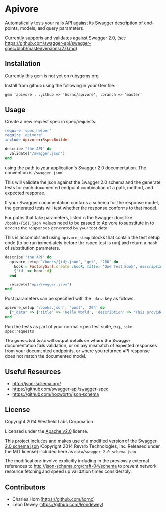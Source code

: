 # Apivore

Automatically tests your rails API against its Swagger description of end-points, models, and query parameters.

Currently supports and validates against Swagger 2.0, (see https://github.com/swagger-api/swagger-spec/blob/master/versions/2.0.md)

## Installation

Currently this gem is not yet on rubygems.org

Install from github using the following in your Gemfile:

    gem 'apivore', :github => 'hornc/apivore', :branch => 'master'

## Usage

Create a new request spec in spec/requests:
```ruby
require 'spec_helper'
require 'apivore'
include Apivore::RspecBuilder

describe "the API" do
  validate("/swagger.json")
end
```
using the path to your application's Swagger 2.0 documentation. The convention is `/swagger.json`.

This will validate the json against the Swagger 2.0 schema and the generate tests for each documented endpoint combination of a path, method, and expected response.

If your Swagger documentation contains a schema for the response model, the generated tests will test whether the response conforms to that model.

For paths that take parameters, listed in the Swagger docs like `/books/{id}.json`, values need to be passed to Apivore to substitute in to access the responses generated by your test data.

This is accomplished using `apivore_steup` blocks that contain the test setup code (to be run immediately before the rspec test is run) and return a hash of substitution parameters.
```ruby
describe "the API" do
  apivore_setup '/books/{id}.json', 'get', '200' do
    book = FactoryGirl.create :book, title: 'One Test Book', description: "Setup your test data however you like, but return the relevant parameters so it can be accessed via the path"
    {'id' => book.id}
  end

  validate("api/swagger.json")
end
```
Post parameters can be specified with the `_data` key as follows:

```ruby
apivore_setup '/books.json', 'post', '204' do
  {"_data" => {'title' => 'Hello World', 'description' => 'This provides data for testing a 204 is returned when a new book is created.'}}
end
```

Run the tests as part of your normal rspec test suite, e.g., `rake spec:requests`

The generated tests will output details on where the Swagger documentation fails validation, or on any mismatch of expected responses from your documented endpoints, or where you returned API response does not match the documented model.

## Useful Resources

* http://json-schema.org/
* https://github.com/swagger-api/swagger-spec
* https://github.com/hoxworth/json-schema

## License

Copyright 2014 Westfield Labs Corporation

Licensed under the [Apache v2.0](http://www.apache.org/licenses/LICENSE-2.0.html) license.

This project includes and makes use of a modified version of the [Swagger 2.0 schema json](https://github.com/swagger-api/swagger-spec/blob/master/schemas/v2.0/schema.json) (Copyright 2014 Reverb Technologies, Inc. Released under the MIT license) included here as `data/swagger_2.0_schema.json`

The modifications involve explicitly including in the previously external references to http://json-schema.org/draft-04/schema to prevent network resource fetching and speed up validation times considerably.

## Contributors

* Charles Horn (https://github.com/hornc)
* Leon Dewey (https://github.com/leondewey)
